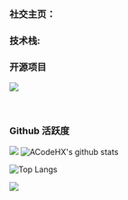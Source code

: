 ### 

<!--
**ACodeHX/ACodeHX** is a ✨ _special_ ✨ repository because its `README.md` (this file) appears on your GitHub profile.

Here are some ideas to get you started:

- 🔭 I’m currently working on ...
- 🌱 I’m currently learning ...
- 👯 I’m looking to collaborate on ...
- 🤔 I’m looking for help with ...
- 💬 Ask me about ...
- 📫 How to reach me: ...
- 😄 Pronouns: ...
- ⚡ Fun fact: ...
-->

### **社交主页：**

### **技术栈:**



### 开源项目

[![](https://github-readme-stats.vercel.app/api/pin/?username=ACodeHX&repo=mp4To4K-rust)](https://github.com/ACodeHX/mp4To4K-rust)
<br><br><br>

### Github 活跃度

[![](https://activity-graph.herokuapp.com/graph?username=ACodeHX&theme=dracula)](https://github.com/ashutosh00710/github-readme-activity-graph)
![ACodeHX's github stats](https://github-readme-stats.vercel.app/api?username=ACodeHX&show_icons=true&theme=vue)

![Top Langs](https://github-readme-stats.vercel.app/api/top-langs/?username=ACodeHX&langs_count=6)

![](https://github-readme-stats.vercel.app/api/top-langs/?username=ACodeHX&layout=compact&langs_count=6)
